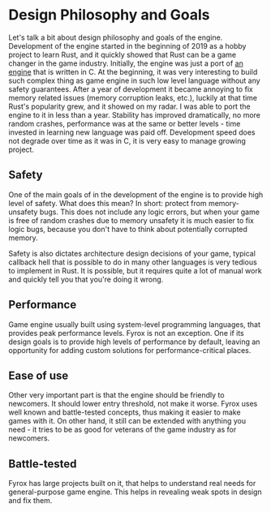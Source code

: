 # Design Philosophy and Goals

Let's talk a bit about design philosophy and goals of the engine. Development of the engine started in the beginning
of 2019 as a hobby project to learn Rust, and it quickly showed that Rust can be a game changer in the game industry.
Initially, the engine was just a port of [an engine](https://github.com/mrDIMAS/DmitrysEngine) that is written in C.
At the beginning, it was very interesting to build such complex thing as game engine in such low level language without
any safety guarantees. After a year of development it became annoying to fix memory related issues (memory corruption
leaks, etc.), luckily at that time Rust's popularity grew, and it showed on my radar. I was able to port the engine
to it in less than a year. Stability has improved dramatically, no more random crashes, performance was at the same or
better levels - time invested in learning new language was paid off. Development speed does not degrade over time as it
was in C, it is very easy to manage growing project.

## Safety

One of the main goals of in the development of the engine is to provide high level of safety. What does this mean? 
In short: protect from memory-unsafety bugs. This does not include any logic errors, but when your game is free 
of random crashes due to memory unsafety it is much easier to fix logic bugs, because you don't have to think about
potentially corrupted memory.

Safety is also dictates architecture design decisions of your game, typical callback hell that is possible to do in
many other languages is very tedious to implement in Rust. It is possible, but it requires quite a lot of manual work
and quickly tell you that you're doing it wrong.

## Performance

Game engine usually built using system-level programming languages, that provides peak performance levels. Fyrox is not
an exception. One if its design goals is to provide high levels of performance by default, leaving an opportunity for
adding custom solutions for performance-critical places.

## Ease of use

Other very important part is that the engine should be friendly to newcomers. It should lower entry threshold, not make
it worse. Fyrox uses well known and battle-tested concepts, thus making it easier to make games with it. On other hand,
it still can be extended with anything you need - it tries to be as good for veterans of the game industry as for 
newcomers.

## Battle-tested

Fyrox has large projects built on it, that helps to understand real needs for general-purpose game engine. This helps
in revealing weak spots in design and fix them.